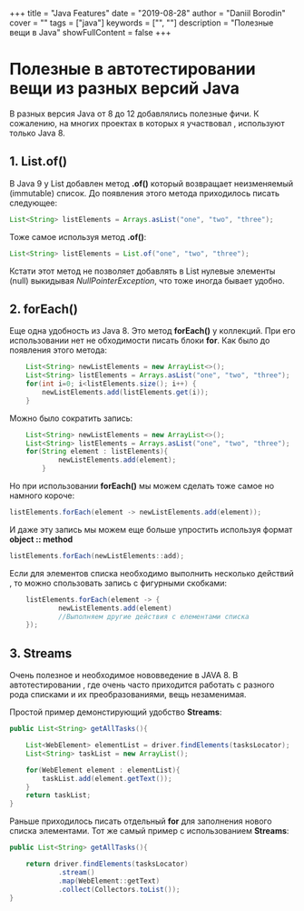 +++
title = "Java Features"
date = "2019-08-28"
author = "Daniil Borodin"
cover = ""
tags = ["java"]
keywords = ["", ""]
description = "Полезные вещи в Java"
showFullContent = false
+++

# Полезные в автотестировании вещи из разных версий Java

В разных версия Java от 8 до 12 добавлялись полезные фичи. К сожалению, на многих проектах в которых я участвовал , используют только Java 8. 

## 1. List.of()

В Java 9 у List добавлен метод **.of()** который возвращает неизменяемый (immutable) список. 
До появления этого метода приходилось писать следующее:

```java
List<String> listElements = Arrays.asList("one", "two", "three");
```
Тоже самое используя метод **.of()**:
~~~java
List<String> listElements = List.of("one", "two", "three");
~~~
Кстати этот метод не позволяет добавлять в List нулевые элементы (null) выкидывая *NullPointerException*, что тоже иногда бывает удобно.

## 2. forEach()

Еще одна удобность из Java 8. Это метод **forEach()** у коллекций.
При его использовании нет не обходимости писать блоки **for**.
Как было до появления этого метода:
```java
    List<String> newListElements = new ArrayList<>();
    List<String> listElements = Arrays.asList("one", "two", "three");
    for(int i=0; i<listElements.size(); i++) {
        newListElements.add(listElements.get(i));
    }
```
Можно было сократить запись:

```java
    List<String> newListElements = new ArrayList<>();
    List<String> listElements = Arrays.asList("one", "two", "three");
    for(String element : listElements){
            newListElements.add(element);
        }
```
Но при использовании **forEach()** мы можем сделать тоже самое но намного короче:
```java
listElements.forEach(element -> newListElements.add(element));
```
И даже эту запись мы можем еще больше упростить используя формат **object :: method**
```java
listElements.forEach(newListElements::add);
```
Если для элементов списка необходимо выполнить несколько действий , то можно спользовать запись с фигурными скобками:
```java
    listElements.forEach(element -> {
            newListElements.add(element)
            //Выполняем другие действия с елементами списка
    });
```

## 3. Streams

Очень полезное и необходимое нововведение в JAVA 8. В автотестировании , где очень часто приходится работать с разного рода списками и их преобразованиями, вещь незаменимая. 

Простой пример демонстирующий удобство **Streams**:
```java
public List<String> getAllTasks(){

    List<WebElement> elementList = driver.findElements(tasksLocator);
    List<String> taskList = new ArrayList();

    for(WebElement element : elementList){
        taskList.add(element.getText());
    }
    return taskList;
}
```
 Раньше приходилось писать отдельный **for** для заполнения нового списка элементами.
 Тот же самый пример с использованием **Streams**:
```java
public List<String> getAllTasks(){

    return driver.findElements(tasksLocator)
            .stream()
            .map(WebElement::getText)
            .collect(Collectors.toList());
}
```